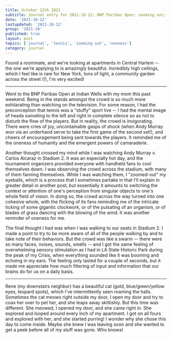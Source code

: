 ```yaml
---
title: October 12th 2021
subtitle: Journal entry for 2021-10-12; BNP Paribas Open; zooming out; oneness of humanity
date: '2021-10-12'
lastupdated: '2021-10-12'
group: '2021-10'
published: true
layout: post
topics: ['journal', 'tennis', 'zooming out', 'oneness']
category: journal
---
```


Found a roommate, and we're looking at apartments in Central Harlem -- the one we're applying to is amazingly beautiful. 
Incredibly high ceilings, which I feel like is rare for New York, tons of light, a community garden across the street (!), I'm very excited!

--- 

Went to the BNP Paribas Open at Indian Wells with my mom this past weekend. 
Being in the stands amongst the crowd is so much more exhilarating than watching on the television. 
For some reason, I had the preconception that tennis was a "stuffy" sport live -- I had the mental image of heads swiveling to the left and right in complete silence so as not to disturb the flow of the players. 
But in reality, the crowd is invigorating. 
There were cries of joy, uncontainable gasps of shock (when Andy Murray won via an underhand serve to take the first game of the second set!), and cheers of encouragement being sent towards the players. 
It reminded me of the oneness of humanity and the emergent powers of camaraderie. 

Another thought crossed my mind while I was watching Andy Murray v. Carlos Alcaraz in Stadium 2. 
It was an especially hot day, and the tournament organizers provided everyone with handheld fans to cool themselves down.
I was observing the crowd across the stadium, with many of them fanning themselves. 
While I was watching them, I "zoomed-out" my eyeballs, which is a process that I sometimes partake in that I'll explain in greater detail in another post, but essentially it amounts to switching the context or attention of one's perception from singular objects to one's whole field of vision. 
In doing so, the crowd across the way turned into one cohesive whole, with the flicking of its fans reminding me of the intricate ticking of some gigantic clockwork, or of the pulsating of an organism, or of blades of grass dancing with the blowing of the wind.
It was another reminder of oneness for me. 

The final thought I had was when I was walking to our seats in Stadium 2. 
I made a point to try to be more aware of all of the people walking by and to take note of their behaviors. 
But the crowd was like a swarm -- there were so many faces, noises, sounds, smells -- and I got the same feeling of overwhelming sensory stimulation as I had in LA State Historic Park during the peak of my Crisis, when everything sounded like it was booming and echoing in my ears. 
The feeling only lasted for a couple of seconds, but it made me appreciate how much filtering of input and information that our brains do for us on a daily basis. 

---

Rene (my downstairs neighbor) has a beautiful cat (gold, blue/green/yellow eyes, leopard spots), which I've intermittently seen roaming the halls. 
Sometimes the cat meows right outside my door, I open my door and try to coax her over to pet her, and she leaps away skittishly. 
But this time was different. 
She meowed, I opened my door, and she came right in. 
She explored and looped around every inch of my apartment. 
I got on all fours and explored with her, and she started purring! 
I wonder why she chose this day to come inside. 
Maybe she knew I was leaving soon and she wanted to get a peek before all of my stuff was gone. 
Who knows!

